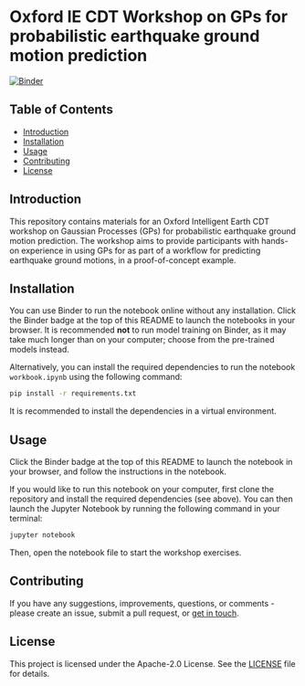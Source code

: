 # Oxford IE CDT Workshop on GPs for probabilistic earthquake ground motion prediction
[![Binder](https://mybinder.org/badge_logo.svg)](https://mybinder.org/v2/gh/sscivier/intelligent-earth-cdt-earthquakes-gp/HEAD?urlpath=tree)

## Table of Contents
- [Introduction](#introduction)
- [Installation](#installation)
- [Usage](#usage)
- [Contributing](#contributing)
- [License](#license)

## Introduction
This repository contains materials for an Oxford Intelligent Earth CDT workshop on Gaussian Processes (GPs) for probabilistic earthquake ground motion prediction. The workshop aims to provide participants with hands-on experience in using GPs for as part of a workflow for predicting earthquake ground motions, in a proof-of-concept example.

## Installation
You can use Binder to run the notebook online without any installation. Click the Binder badge at the top of this README to launch the notebooks in your browser. It is recommended **not** to run model training on Binder, as it may take much longer than on your computer; choose from the pre-trained models instead.

Alternatively, you can install the required dependencies to run the notebook `workbook.ipynb` using the following command:
```bash
pip install -r requirements.txt
```
It is recommended to install the dependencies in a virtual environment.

## Usage
Click the Binder badge at the top of this README to launch the notebook in your browser, and follow the instructions in the notebook.

If you would like to run this notebook on your computer, first clone the repository and install the required dependencies (see above). You can then launch the Jupyter Notebook by running the following command in your terminal:
```bash
jupyter notebook
```
Then, open the notebook file to start the workshop exercises.

## Contributing
If you have any suggestions, improvements, questions, or comments - please create an issue, submit a pull request, or [get in touch](mailto:sam.scivier@earth.ox.ac.uk).

## License
This project is licensed under the Apache-2.0 License. See the [LICENSE](LICENSE) file for details.
